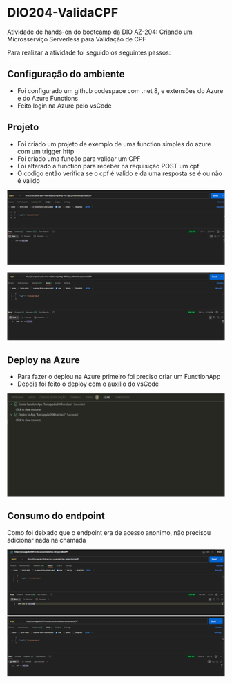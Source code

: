 # DIO204-ValidaCPF

Atividade de hands-on do bootcamp da DIO AZ-204: Criando um Microsserviço Serverless para Validação de CPF

Para realizar a atividade foi seguido os seguintes passos:

## Configuração do ambiente

- Foi configurado um github codespace com .net 8, e extensões do Azure e do Azure Functions
- Feito login na Azure pelo vsCode

## Projeto

- Foi criado um projeto de exemplo de uma function simples do azure com um trigger http
- Foi criado uma função para validar um CPF
- Foi alterado a function para receber na requisição POST um cpf
- O codigo então verifica se o cpf é valido e da uma resposta se é ou não é valido

![alt text]({05215311-FC26-4A35-A417-F56B630B61F3}.png)

![alt text]({F7BB438A-5CDA-401E-A565-2BEA58A4B3B1}.png)

## Deploy na Azure

- Para fazer o deplou na Azure primeiro foi preciso criar um FunctionApp
- Depois foi feito o deploy com o auxilio do vsCode

![alt text]({D60234FC-9340-4C11-B76E-1F3360CC6D99}.png)

## Consumo do endpoint

Como foi deixado que o endpoint era de acesso anonimo, não precisou adicionar nada na chamada

![alt text](endpointaz.png)
![alt text](endpointaz2.png)
